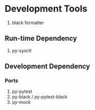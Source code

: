 # Development Tools

1. black formatter

## Run-time Dependency

1. py-sysctl

## Development Dependency

### Ports

1. py-pytest
1. py-black / py-pytest-black
1. py-mock
